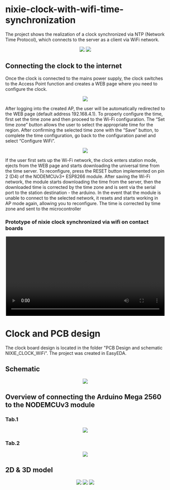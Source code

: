 # nixie-clock-with-wifi-time-synchronization

The project shows the realization of a clock synchronized via NTP (Network Time Protocol), which connects to the server as a client via WiFi network.

<div align="center">
  <img src="https://github.com/user-attachments/assets/298220fc-c43b-4acf-943a-f71bef6a60b2">
  <img src="https://github.com/user-attachments/assets/ee1c5626-6051-4007-a467-95551fabe575">
</div>

## Connecting the clock to the internet 

Once the clock is connected to the mains power supply, the clock switches to the Access Point function and creates a WEB page where you need to configure the clock. 

<div align="center">
  <img src="https://github.com/user-attachments/assets/af882506-f91b-4b19-854e-57743f1a6c6d">
</div>

After logging into the created AP, the user will be automatically redirected to the WEB page (default address 192.168.4.1). To properly configure the time, first set the time zone and then proceed to the Wi-Fi configuration. The “Set time zone” button allows the user to select the appropriate time for the region. After confirming the selected time zone with the “Save” button, to complete the time configuration, go back to the configuration panel and select “Configure WiFi”.

<div align="center">
  <img src="https://github.com/user-attachments/assets/2b5aa388-52e8-4409-978e-2bc38e22a994">
</div>

If the user first sets up the Wi-Fi network, the clock enters station mode, ejects from the WEB page and starts downloading the universal time from the time server. To reconfigure, press the RESET button implemented on pin 2 (D4) of the NODEMCUv3+ ESP8266 module.
After saving the Wi-Fi network, the module starts downloading the time from the server, then the downloaded time is corrected by the time zone and is sent via the serial port to the station
destination - the arduino. In the event that the module is unable to connect to the selected network, it resets and starts working in AP mode again, allowing you to reconfigure. The time is corrected by time zone and sent to the microcontroller

### Prototype of nixie clock synchronized via wifi on contact boards

<div align="center">
  <video src="https://github.com/user-attachments/assets/46853f0a-dc1a-495f-91aa-ef3c661f1603" width="500" controls></video>
</div>

# Clock and PCB design

The clock board design is located in the folder "PCB Design and schematic NIXIE_CLOCK_WiFi". The project was created in EasyEDA.
## Schematic

<div align="center">
  <img src="https://github.com/user-attachments/assets/6005aa87-4761-4f30-8a50-4c1d686fae1f">
</div>

## Overview of connecting the Arduino Mega 2560 to the NODEMCUv3 module

### Tab.1 

<div align="center">
  <img src="https://github.com/user-attachments/assets/1c0e8ade-3116-4d32-b64e-5017babe3ac1">
</div>

### Tab.2 

<div align="center">
  <img src="https://github.com/user-attachments/assets/6cb5523f-dff4-43be-88b6-d197a895c401">
</div>

## 2D & 3D model

<div align="center">
  <img src="https://github.com/user-attachments/assets/0b7f61f3-279c-4aae-88c6-4f93528c5caf">
  <img src="https://github.com/user-attachments/assets/fa523a78-6afe-419e-af66-6c50c42176a7">
  <img src="https://github.com/user-attachments/assets/7ae4ea59-546d-4fb6-8a0d-9475b08432b7">
</div>

